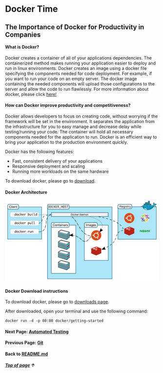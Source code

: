 # Docker Time

## The Importance of Docker for Productivity in Companies

#### What is Docker? 

Docker creates a container of all of your applications dependencies. The containerized method makes running your application easier to deploy and run in linux environments. Docker creates an image using a docker file specifying the components needed for code deployment. For example, if you want to run your code on an empty server. The docker image containing the needed components will upload those configurations to the server and allow the code to run flawlessly.
For more information about docker, please click [here!](https://docs.docker.com/get-started/overview/)

#### How can Docker improve productivity and competitiveness?

Docker allows developers to focus on creating code, without worrying if the framework will be set in the environment. It separates the application from the infrastructure for you to easy manage and decrease delay while testing/running your code. The container will hold all necessary components needed for the application to run. 
Docker is an efficient way to bring your application to the production environment quickly.

Docker has the following features: 

- Fast, consistent delivery of your applications
- Responsive deployment and scaling
- Running more workloads on the same hardware

To download docker, please go to [download](https://hub.docker.com/search?q=&type=edition&offering=community&sort=updated_at&order=desc).

#### Docker Architecture 

![Image of Docker Architecture](images/architecture.JPG)

#### Docker Download instructions

To download docker, please go to [downloads page](https://hub.docker.com/search?q=&type=edition&offering=community&sort=updated_at&order=desc).

After downloaded, open your terminal and use the following command:
```shell
docker run -d -p 80:80 docker/getting-started
```

#### Next Page: [Automated Testing](https://github.com/vfm2/is601-miniproject/blob/main/autoTest.md)
#### Previous Page: [Git](https://github.com/vfm2/is601-miniproject/blob/main/gitPage.md)
#### Back to [README.md](https://github.com/vfm2/is601-miniproject/blob/main/README.md)

##### [Top of page](#Docker-Time) &#8593;
